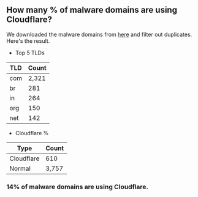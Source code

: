 ## How many % of malware domains are using Cloudflare?


We downloaded the malware domains from [here](https://urlhaus.abuse.ch) and filter out duplicates.
Here's the result.


[//]: # (start replacement)


- Top 5 TLDs

| TLD | Count |
| --- | --- |
| com | 2,321 |
| br | 281 |
| in | 264 |
| org | 150 |
| net | 142 |


- Cloudflare %

| Type | Count |
| --- | --- |
| Cloudflare | 610 |
| Normal | 3,757 |


### 14% of malware domains are using Cloudflare.